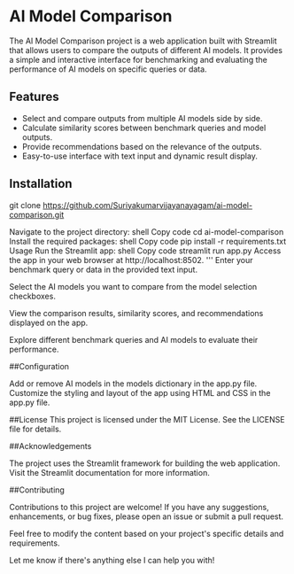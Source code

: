 
# AI Model Comparison

The AI Model Comparison project is a web application built with Streamlit that allows users to compare the outputs of different AI models. It provides a simple and interactive interface for benchmarking and evaluating the performance of AI models on specific queries or data.

## Features

- Select and compare outputs from multiple AI models side by side.
- Calculate similarity scores between benchmark queries and model outputs.
- Provide recommendations based on the relevance of the outputs.
- Easy-to-use interface with text input and dynamic result display.

## Installation


git clone https://github.com/Suriyakumarvijayanayagam/ai-model-comparison.git

Navigate to the project directory:
shell
Copy code
cd ai-model-comparison
Install the required packages:
shell
Copy code
pip install -r requirements.txt
Usage
Run the Streamlit app:
shell
Copy code
streamlit run app.py
Access the app in your web browser at http://localhost:8502.
'''
Enter your benchmark query or data in the provided text input.

Select the AI models you want to compare from the model selection checkboxes.

View the comparison results, similarity scores, and recommendations displayed on the app.

Explore different benchmark queries and AI models to evaluate their performance.

##Configuration

Add or remove AI models in the models dictionary in the app.py file.
Customize the styling and layout of the app using HTML and CSS in the app.py file.

##License
This project is licensed under the MIT License. See the LICENSE file for details.

##Acknowledgements

The project uses the Streamlit framework for building the web application. Visit the Streamlit documentation for more information.

##Contributing

Contributions to this project are welcome! If you have any suggestions, enhancements, or bug fixes, please open an issue or submit a pull request.

Feel free to modify the content based on your project's specific details and requirements.

Let me know if there's anything else I can help you with!
